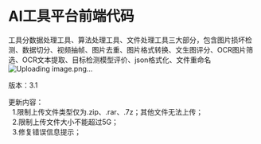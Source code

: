 # AI工具平台前端代码
工具分数据处理工具、算法处理工具、文件处理工具三大部分，包含图片损坏检测、数据切分、视频抽帧、图片去重、图片格式转换、文生图评分、OCR图片筛选、OCR文本提取、目标检测模型评价、json格式化、文件重命名<br>
![Uploading image.png…]()

版本：3.1<br>

更新内容：<br>
&nbsp;&nbsp;1.限制上传文件类型仅为.zip、.rar、.7z；其他文件无法上传；<br>
&nbsp;&nbsp;2.限制上传文件大小不能超过5G；<br>
&nbsp;&nbsp;3.修复错误信息提示；<br>

